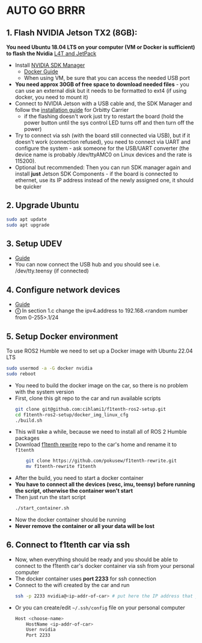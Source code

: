 # AUTO GO BRRR

## 1. Flash NVIDIA Jetson TX2 (8GB):

**You need Ubuntu 18.04 LTS on your computer (VM or Docker is sufficient) to flash the Nvidia**
[L4T and JetPack](https://github.com/pokusew/ros-setup/blob/main/nvidia-jetson-tx2/L4T.md)

* Install [NVIDIA SDK Manager](https://developer.nvidia.com/drive/sdk-manager)
    * [Docker Guide](https://github.com/atinfinity/sdk_manager_docker)
    * When using VM, be sure that you can access the needed USB port
* **You need approx 30GB of free space to download needed files** - you can use an external disk but it needs to be formatted to ext4 (if using docker, you need to mount it)
* Connect to NVIDIA Jetson with a USB cable and, the SDK Manager and follow the [installation guide](https://connecttech.com/resource-center/kdb373/) for Orbitty Carrier
    * if the flashing doesn't work just try to restart the board (hold the power button until the sys control LED turns off and then turn off the power)
* Try to connect via ssh (with the board still connected via USB), but if it doesn't work (connection refused), you need to connect via UART and configure the system - ask someone for the  USB/UART converter (the device name is probably /dev/ttyAMC0 on Linux devices and the rate is 115200).
* Optional but recommended: Then you can run SDK manager again and install **just** Jetson SDK Components - if the board is connected to ethernet, use its IP address instead of the newly assigned one, it should be quicker

## 2. Upgrade Ubuntu
```bash
sudo apt update
sudo apt upgrade
```

## 3. Setup UDEV
* [Guide](https://github.com/pokusew/ros-setup/blob/main/nvidia-jetson-tx2/UDEV.md)
* You can now connect the USB hub and you should see i.e. /dev/tty.teensy (if connected)

## 4. Configure network devices
* [Guide](https://github.com/pokusew/ros-setup/blob/main/nvidia-jetson-tx2/NETWORK.md#setup)
* **&#9432;** In section 1.c change the ipv4.address to 192.168.<random number from 0-255>.1/24

## 5. Setup Docker environment
To use ROS2 Humble we need to set up a Docker image with Ubuntu 22.04 LTS
```bash
sudo usermod -a -G docker nvidia
sudo reboot
```

* You need to build the docker image on the car, so there is no problem with the system version
* First, clone this git repo to the car and run available scripts
    ```bash
    git clone git@github.com:cihlami1/f1tenth-ros2-setup.git
    cd f1tenth-ros2-setup/docker_img_linux_cfg
    ./build.sh
    ```
* This will take a while, because we need to install all of ROS 2 Humble packages
* Download [f1tenth rewrite](https://github.com/pokusew/f1tenth-rewrite) repo to the car's home and rename it to `f1tenth`
    ```bash
        git clone https://github.com/pokusew/f1tenth-rewrite.git
        mv f1tenth-rewrite f1tenth
    ````
* After the build, you need to start a docker container
* **You have to connect all the devices (vesc, imu, teensy) before running the script, otherwise the container won't start**
* Then just run the start script
    ```bash
    ./start_container.sh
    ```
* Now the docker container should be running
* **Never remove the container or all your data will be lost**

## 6. Connect to f1tenth car via ssh
* Now, when everything should be ready and you should be able to connect to the f1tenth car's docker container via ssh from your personal computer
* The docker container uses **port 2233** for ssh connection
* Connect to the wifi created by the car and run
    ```bash
    ssh -p 2233 nvidia@<ip-addr-of-car> # put here the IP address that you selected when seting up the device in section 4
    ```
* Or you can create/edit `~/.ssh/config` file on your personal computer
    ```bash
    Host <choose-name>
        HostName <ip-addr-of-car>
        User nvidia
        Port 2233
    ```
